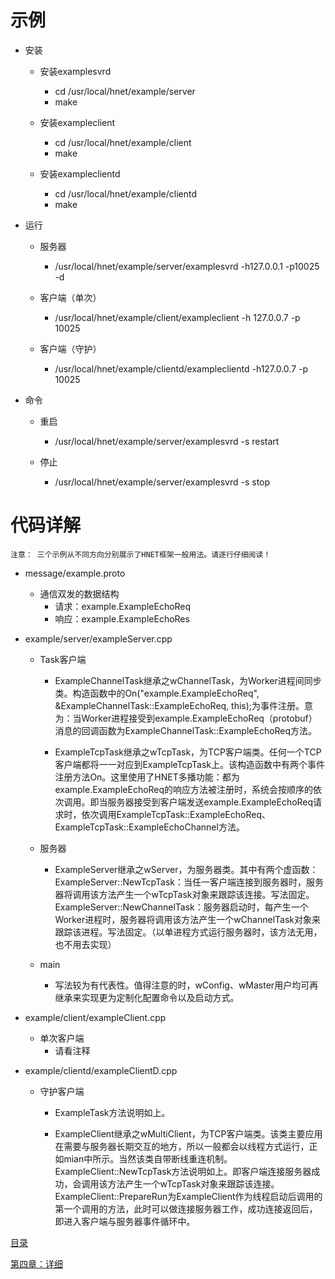 # 示例

* 安装
    * 安装examplesvrd
        * cd /usr/local/hnet/example/server
        * make

    * 安装exampleclient
        * cd /usr/local/hnet/example/client
        * make

    * 安装exampleclientd
        * cd /usr/local/hnet/example/clientd
        * make

* 运行
    * 服务器
        * /usr/local/hnet/example/server/examplesvrd -h127.0.0.1 -p10025 -d

    * 客户端（单次）
        * /usr/local/hnet/example/client/exampleclient -h 127.0.0.7 -p 10025

    * 客户端（守护）
        * /usr/local/hnet/example/clientd/exampleclientd -h127.0.0.7 -p 10025

* 命令
    * 重启
        * /usr/local/hnet/example/server/examplesvrd -s restart

    * 停止
        * /usr/local/hnet/example/server/examplesvrd -s stop

# 代码详解

```
注意： 三个示例从不同方向分别展示了HNET框架一般用法。请逐行仔细阅读！
```

* message/example.proto
    * 通信双发的数据结构
        * 请求：example.ExampleEchoReq
        * 响应：example.ExampleEchoRes

* example/server/exampleServer.cpp
    * Task客户端
        * ExampleChannelTask继承之wChannelTask，为Worker进程间同步类。构造函数中的On("example.ExampleEchoReq", &ExampleChannelTask::ExampleEchoReq, this);为事件注册。意为：当Worker进程接受到example.ExampleEchoReq（protobuf）消息的回调函数为ExampleChannelTask::ExampleEchoReq方法。

        * ExampleTcpTask继承之wTcpTask，为TCP客户端类。任何一个TCP客户端都将一一对应到ExampleTcpTask上。该构造函数中有两个事件注册方法On。这里使用了HNET多播功能：都为example.ExampleEchoReq的响应方法被注册时，系统会按顺序的依次调用。即当服务器接受到客户端发送example.ExampleEchoReq请求时，依次调用ExampleTcpTask::ExampleEchoReq、ExampleTcpTask::ExampleEchoChannel方法。

    * 服务器
        * ExampleServer继承之wServer，为服务器类。其中有两个虚函数：
            ExampleServer::NewTcpTask：当任一客户端连接到服务器时，服务器将调用该方法产生一个wTcpTask对象来跟踪该连接。写法固定。
            ExampleServer::NewChannelTask：服务器启动时，每产生一个Worker进程时，服务器将调用该方法产生一个wChannelTask对象来跟踪该进程。写法固定。（以单进程方式运行服务器时，该方法无用，也不用去实现）

    * main
        * 写法较为有代表性。值得注意的时，wConfig、wMaster用户均可再继承来实现更为定制化配置命令以及启动方式。

* example/client/exampleClient.cpp
    * 单次客户端
        * 请看注释

* example/clientd/exampleClientD.cpp
    * 守护客户端
        * ExampleTask方法说明如上。

        * ExampleClient继承之wMultiClient，为TCP客户端类。该类主要应用在需要与服务器长期交互的地方，所以一般都会以线程方式运行，正如mian中所示。当然该类自带断线重连机制。
            ExampleClient::NewTcpTask方法说明如上。即客户端连接服务器成功，会调用该方法产生一个wTcpTask对象来跟踪该连接。
            ExampleClient::PrepareRun为ExampleClient作为线程启动后调用的第一个调用的方法，此时可以做连接服务器工作，成功连接返回后，即进入客户端与服务器事件循环中。

[目录](../SUMMARY.md)

[第四章：详细](../instructions/README.md)


